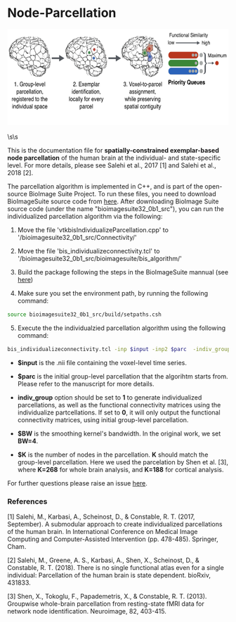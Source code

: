 # Node-Parcellation

<p align="center">
	<img src ="images/node_parcellation_alg.png" height="220"  />
</p>

\s\s

This is the documentation file for **spatially-constrained exemplar-based node parcellation** of the human brain at the individual- and state-specific level. For more details, please see Salehi et al., 2017 [1] and Salehi et al., 2018 [2].

The parcellation algorithm is implemented in C++, and is part of the open-source BioImage Suite Project. To run these files, you need to download BioImageSuite source code from [here](https://www.nitrc.org/projects/bioimagesuite). After downloading BioImage Suite source code (under the name "bioimagesuite32_0b1_src"), you can run the individualized parcellation algorithm via the following:

1. Move the file 'vtkbisIndividualizeParcellation.cpp' to '/bioimagesuite32_0b1_src/Connectivity/'

2. Move the file 'bis_individualizeconnectivity.tcl' to '/bioimagesuite32_0b1_src/bioimagesuite/bis_algorithm/'

3. Build the package following the steps in the BioImageSuite mannual (see [here](http://bioimagesuite.yale.edu/manual/index.aspx))

4. Make sure you set the environment path, by running the following command:
```bash
source bioimagesuite32_0b1_src/build/setpaths.csh
```
5. Execute the the individualzied parcellation algorithm using the following command:
``` bash
bis_individualizeconnectivity.tcl -inp $input -inp2 $parc  -indiv_group 1 -blursigma $BW -num_exemplar $K
```

- **$input** is the .nii file containing the voxel-level time series.

- **$parc** is the initial group-level parcellation that the algorihtm starts from. Please refer to the manuscript for more details.

- **indiv_group** option should be set to **1** to generate individualized parcellations, as well as the functional connectivity matrices using the individualize partcellations. If set to **0**, it will only output the functional connectivity matrices, using initial group-level parcellation.

- **$BW** is the smoothing kernel's bandwidth. In the original work, we set **BW=4**.

- **$K** is the number of nodes in the parcellation. **K** should match the group-level parcellation. Here we used the parcelation by Shen et al. [3], where **K=268** for whole brain analysis, and **K=188** for cortical analysis.

For further questions please raise an issue [here](https://github.com/YaleMRRC/Node-Parcellation/issues).


### References

[1] Salehi, M., Karbasi, A., Scheinost, D., & Constable, R. T. (2017, September). A submodular approach to create individualized parcellations of the human brain. In International Conference on Medical Image Computing and Computer-Assisted Intervention (pp. 478-485). Springer, Cham.

[2] Salehi, M., Greene, A. S., Karbasi, A., Shen, X., Scheinost, D., & Constable, R. T. (2018). There is no single functional atlas even for a single individual: Parcellation of the human brain is state dependent. bioRxiv, 431833.

[3] Shen, X., Tokoglu, F., Papademetris, X., & Constable, R. T. (2013). Groupwise whole-brain parcellation from resting-state fMRI data for network node identification. Neuroimage, 82, 403-415.

